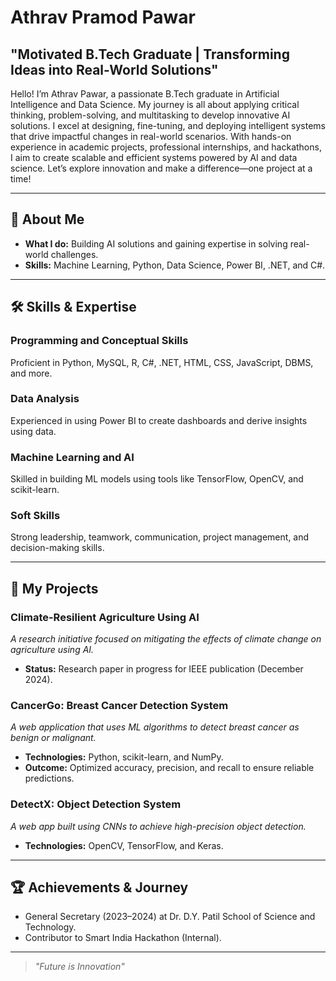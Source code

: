 <html lang="en">
<head>
    <meta charset="UTF-8">
    <meta name="viewport" content="width=device-width, initial-scale=1.0">
</head>
<body>
    <h1>Athrav Pramod Pawar</h1>
    <h2>"Motivated B.Tech Graduate | Transforming Ideas into Real-World Solutions"</h2>
    <p>
        Hello! I’m Athrav Pawar, a passionate B.Tech graduate in Artificial Intelligence and Data Science. My journey is all about applying critical thinking, problem-solving, and multitasking to develop innovative AI solutions. I excel at designing, fine-tuning, and deploying intelligent systems that drive impactful changes in real-world scenarios. With hands-on experience in academic projects, professional internships, and hackathons, I aim to create scalable and efficient systems powered by AI and data science.
        Let’s explore innovation and make a difference—one project at a time!
    </p>
    <hr>
    <h2>🚀 About Me </h2>
    <ul>
        <li><strong>What I do:</strong> Building AI solutions and gaining expertise in solving real-world challenges.</li>
        <li><strong>Skills:</strong> Machine Learning, Python, Data Science, Power BI, .NET, and C#.</li>
    </ul>
    <hr>
    <h2>🛠️ Skills & Expertise</h2>
    <h3>Programming and Conceptual Skills</h3>
    <p>Proficient in Python, MySQL, R, C#, .NET, HTML, CSS, JavaScript, DBMS, and more.</p>
    <h3>Data Analysis</h3>
    <p>Experienced in using Power BI to create dashboards and derive insights using data.</p>
    <h3>Machine Learning and AI</h3>
    <p>Skilled in building ML models using tools like TensorFlow, OpenCV, and scikit-learn.</p>
    <h3>Soft Skills</h3>
    <p>Strong leadership, teamwork, communication, project management, and decision-making skills.</p>
    <hr>
    <h2>🌟 My Projects </h2>
    <h3>Climate-Resilient Agriculture Using AI</h3>
    <p><em>A research initiative focused on mitigating the effects of climate change on agriculture using AI.</em></p>
    <ul>
        <li><strong>Status:</strong> Research paper in progress for IEEE publication (December 2024).</li>
    </ul>
    <h3>CancerGo: Breast Cancer Detection System</h3>
    <p><em>A web application that uses ML algorithms to detect breast cancer as benign or malignant.</em></p>
    <ul>
        <li><strong>Technologies:</strong> Python, scikit-learn, and NumPy.</li>
        <li><strong>Outcome:</strong> Optimized accuracy, precision, and recall to ensure reliable predictions.</li>
    </ul>
    <h3>DetectX: Object Detection System</h3>
    <p><em>A web app built using CNNs to achieve high-precision object detection.</em></p>
    <ul>
        <li><strong>Technologies:</strong> OpenCV, TensorFlow, and Keras.</li>
    </ul>
    <hr>
    <h2>🏆 Achievements & Journey</h2>
    <ul>
        <li>General Secretary (2023–2024) at Dr. D.Y. Patil School of Science and Technology.</li>
        <li>Contributor to Smart India Hackathon (Internal).</li>
    </ul>
    <hr>
    <blockquote>
        <p><em>"Future is Innovation"</em></p>
    </blockquote>
</body>
</html>
